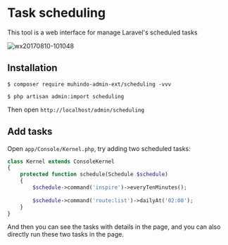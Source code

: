 # Task scheduling

This tool is a web interface for manage Laravel's scheduled tasks

![wx20170810-101048](https://user-images.githubusercontent.com/1479100/29151552-8affc0b2-7db4-11e7-932a-a10d8a42ec50.png)

## Installation

```
$ composer require muhindo-admin-ext/scheduling -vvv

$ php artisan admin:import scheduling
```

Then open `http://localhost/admin/scheduling`

## Add tasks

Open `app/Console/Kernel.php`, try adding two scheduled tasks:

```php
class Kernel extends ConsoleKernel
{
    protected function schedule(Schedule $schedule)
    {
        $schedule->command('inspire')->everyTenMinutes();
        
        $schedule->command('route:list')->dailyAt('02:00');
    }
}

```

And then you can see the tasks with details in the page, and you can also directly run these two tasks in the page.
